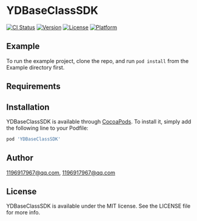 # YDBaseClassSDK

[![CI Status](https://img.shields.io/travis/1196917967@qq.com/YDBaseClassSDK.svg?style=flat)](https://travis-ci.org/1196917967@qq.com/YDBaseClassSDK)
[![Version](https://img.shields.io/cocoapods/v/YDBaseClassSDK.svg?style=flat)](https://cocoapods.org/pods/YDBaseClassSDK)
[![License](https://img.shields.io/cocoapods/l/YDBaseClassSDK.svg?style=flat)](https://cocoapods.org/pods/YDBaseClassSDK)
[![Platform](https://img.shields.io/cocoapods/p/YDBaseClassSDK.svg?style=flat)](https://cocoapods.org/pods/YDBaseClassSDK)

## Example

To run the example project, clone the repo, and run `pod install` from the Example directory first.

## Requirements

## Installation

YDBaseClassSDK is available through [CocoaPods](https://cocoapods.org). To install
it, simply add the following line to your Podfile:

```ruby
pod 'YDBaseClassSDK'
```

## Author

1196917967@qq.com, 1196917967@qq.com

## License

YDBaseClassSDK is available under the MIT license. See the LICENSE file for more info.
